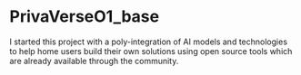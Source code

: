 # PrivaVerseO1_base
I started this project with a poly-integration of AI models and technologies to help home users build their own solutions using open source tools which are already available through the community. 
